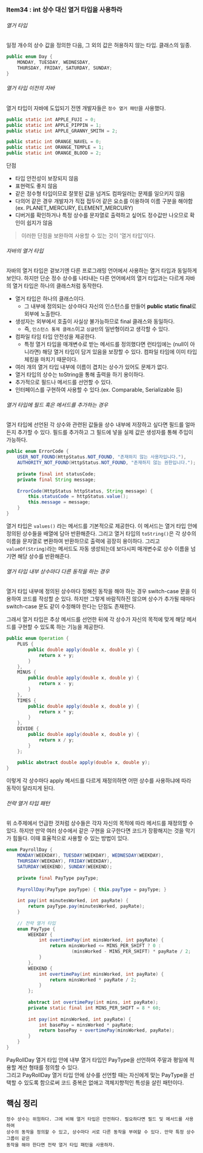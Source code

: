 ### Item34 : int 상수 대신 열거 타입을 사용하라 

###### 열거 타입
일정 개수의 상수 값을 정의한 다음, 그 외의 값은 허용하지 않는 타입. 클래스의 일종.
```java
public enum Day {
    MONDAY, TUESDAY, WEDNESDAY, 
    THURSDAY, FRIDAY, SATURDAY, SUNDAY;
}
```

###### 열거 타입 이전의 자바
열거 타입이 자바에 도입되기 전엔 개발자들은 `정수 열거 패턴`을 사용했다.
```java
public static int APPLE_FUJI = 0;
public static int APPLE_PIPPIN = 1;
public static int APPLE_GRANNY_SMITH = 2;

public static int ORANGE_NAVEL = 0;
public static int ORANGE_TEMPLE = 1;
public static int ORANGE_BLOOD = 2;
```
단점
- 타입 안전성이 보장되지 않음
- 표현력도 좋지 않음
- 같은 정수형 타입이므로 잘못된 값을 넘겨도 컴파일러는 문제를 일으키지 않음
- 다의어 같은 경우 개발자가 직접 접두어 같은 요소를 이용하여 이름 구분을 해야함
  (ex. PLANET_MERCURY, ELEMENT_MERCURY)
- 디버거를 확인하거나 특정 상수를 문자열로 출력하고 싶어도 정수값만 나오므로 확인이 쉽지가 않음

> 이러한 단점을 보완하여 사용할 수 있는 것이 '열거 타입'이다.

###### 자바의 열거 타입
자바의 열거 타입은 겉보기엔 다른 프로그래밍 언어에서 사용하는 열거 타입과 동일하게 보인다. 하지만 단순 정수 상수를 나타내는
다른 언어에서의 열거 타입과는 다르게 자바의 열거 타입은 하나의 클래스처럼 동작한다.
- 열거 타입은 하나의 클래스이다.
  - 그 내부에 정의되는 상수마다 자신의 인스턴스를 만들어 **public static final**로 외부에 노출한다.
- 생성자는 외부에서 호출이 사실상 불가능하므로 final 클래스와 동일하다.
  - 즉, `인스턴스 통제 클래스`이고 `싱글턴`의 일반형이라고 생각할 수 있다.
- 컴파일 타임 타입 안전성을 제공한다.
  - 특정 열거 타입을 매개변수로 받는 메서드를 정의했다면 런타임에는 (null이 아니라면) 해당 열거 타입이 담겨 있음을 보장할 수 있다.
  컴파일 타임에 이미 타입 체킹을 마치기 때문이다.
- 여러 개의 열거 타입 내부에 이름이 겹치는 상수가 있어도 문제가 없다.
- 열거 타입의 상수는 toString을 통해 출력을 하기 용이하다.
- 추가적으로 필드나 메서드를 선언할 수 있다.
- 인터페이스를 구현하여 사용할 수 있다.(ex. Comparable, Serializable 등)

###### 열거 타입에 필드 혹은 메서드를 추가하는 경우
열거 타입에 선언된 각 상수와 관련된 값들을 상수 내부에 저장하고 싶다면 필드를 얼마든지 추가할 수 있다.
필드를 추가하고 그 필드에 넣을 실제 값은 생성자를 통해 주입이 가능하다.
```java
public enum ErrorCode {
    USER_NOT_FOUND(HttpStatus.NOT_FOUND, "존재하지 않는 사용자입니다."), 
    AUTHORITY_NOT_FOUND(HttpStatus.NOT_FOUND, "존재하지 않는 권한입니다.");
    
    private final int statusCode;
    private final String message;
	
    ErrorCode(HttpStatus httpStatus, String message) {
        this.statusCode = httpStatus.value();
        this.message = message;
    }
}
```
열거 타입은 `values()` 라는 메서드를 기본적으로 제공한다. 이 메서드는 열거 타입 안에 정의된 상수들을 배열에 담아 반환해준다.
그리고 열거 타입의 `toString()`은 각 상수의 이름을 문자열로 변환하여 반환하므로 출력에 굉장히 용이하다. 그리고 `valueOf(String)`라는 메서드도 자동 생성되는데
보다시피 매개변수로 상수 이름을 넘기면 해당 상수를 반환해준다.

###### 열거 타입 내부 상수마다 다른 동작을 하는 경우
열거 타입 내부에 정의된 상수마다 정해진 동작을 해야 하는 경우 switch-case 문을 이용하여 코드를 작성할 순 있다.
하지만 그렇게 바람직하진 않으며 상수가 추가될 때마다 switch-case 문도 같이 수정해야 한다는 단점도 존재한다. 

그래서 열거 타입은 추상 메서드를 선언한 뒤에 각 상수가 자신의 목적에 맞게 해당 메서드를 구현할 수 있도록 하는 기능을 제공한다.
```java
public enum Operation {
    PLUS {
        public double apply(double x, double y) {
            return x + y;
        }
    },
    MINUS {
        public double apply(double x, double y) {
            return x - y;
        }
    },
    TIMES {
        public double apply(double x, double y) {
            return x * y;
        }
    },
    DIVIDE {
        public double apply(double x, double y) {
            return x / y;
        }
    };
  
    public abstract double apply(double x, double y);
}
```
이렇게 각 상수마다 apply 메서드를 다르게 재정의하면 어떤 상수를 사용하냐에 따라 동작이 달라지게 된다.

###### 전략 열거 타입 패턴
위 소주제에서 언급한 것처럼 상수들은 각자 자신의 목적에 따라 메서드를 재정의할 수 있다. 하지만 만약 여러 상수에서 같은 구현을 
요구한다면 코드가 장황해지는 것을 막기가 힘들다. 이때 효율적으로 사용할 수 있는 방법이 있다.
```java
enum PayrollDay {
    MONDAY(WEEKDAY), TUESDAY(WEEKDAY), WEDNESDAY(WEEKDAY),
    THURSDAY(WEEKDAY), FRIDAY(WEEKDAY),
    SATURDAY(WEEKEND), SUNDAY(WEEKEND);
  
    private final PayType payType;
  
    PayrollDay(PayType payType) { this.payType = payType; }
    
    int pay(int minutesWorked, int payRate) {
        return payType.pay(minutesWorked, payRate);
    }
  
    // 전략 열거 타입
    enum PayType {
        WEEKDAY {
            int overtimePay(int minsWorked, int payRate) {
                return minsWorked <= MINS_PER_SHIFT ? 0 :
                        (minsWorked - MINS_PER_SHIFT) * payRate / 2;
            }
        },
        WEEKEND {
            int overtimePay(int minsWorked, int payRate) {
                return minsWorked * payRate / 2;
            }
        };
  
        abstract int overtimePay(int mins, int payRate);
        private static final int MINS_PER_SHIFT = 8 * 60;
  
        int pay(int minsWorked, int payRate) {
            int basePay = minsWorked * payRate;
            return basePay + overtimePay(minsWorked, payRate);
        }
    }
}
```
PayRollDay 열거 타입 안에 내부 열거 타입인 PayType을 선언하여 주말과 평일에 적용할 계산 형태를 정의할 수 있다.  
그리고 PayRollDay 열거 타입 안에 상수를 선언할 때는 자신에게 맞는 PayType을 선택할 수 있도록 함으로써 코드 중복은 없애고 
객체지향적인 특성을 살린 패턴이다.

## 핵심 정리
    정수 상수는 위험하다. 그에 비해 열거 타입은 안전하다. 필요하다면 필드 및 메서드를 사용하여
    상수의 동작을 정의할 수 있고, 상수마다 서로 다른 동작을 부여할 수 있다. 만약 특정 상수 그룹이 같은 
    동작을 해야 한다면 전략 열거 타입 패턴을 사용하자.